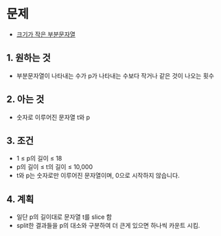# 문제

- [크기가 작은 부분문자열
](https://school.programmers.co.kr/learn/courses/30/lessons/147355)

## 1. 원하는 것
- 부분문자열이 나타내는 수가 p가 나타내는 수보다 작거나 같은 것이 나오는 횟수

## 2. 아는 것
- 숫자로 이루어진 문자열 t와 p

## 3. 조건
- 1 ≤ p의 길이 ≤ 18
- p의 길이 ≤ t의 길이 ≤ 10,000
- t와 p는 숫자로만 이루어진 문자열이며, 0으로 시작하지 않습니다.

## 4. 계획
- 일단 p의 길이대로 문자열 t를 slice 함
- split한 결과들을 p의 대소와 구분하여 더 큰게 있으면 하나씩 카운트 시킴.